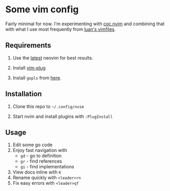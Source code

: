 # Some vim config

Fairly minimal for now. I'm experimenting with
[coc.nvim](https://github.com/neoclide/coc.nvim) and combining that with what I
use most frequently from [luan's vimfiles](https://github.com/luan/vimfiles).

## Requirements

1. Use the [latest](https://github.com/neovim/neovim/wiki/Installing-Neovim)
   neovim for best results.

1. Install [vim-plug](https://github.com/junegunn/vim-plug)

1. Install `gopls` from [here](https://github.com/saibing/tools/).

## Installation

1. Clone this repo to `~/.config/nvim`

1. Start nvim and install plugins with
`:PlugInstall`

## Usage

1. Edit some go code
1. Enjoy fast navigation with
    * `gd` - go to definition
    * `gr` - find references
    * `gi` - find implementations
1. View docs inline with `K`
1. Rename quickly with `<leader>rn`
1. Fix easy errors with `<leader>qf`
